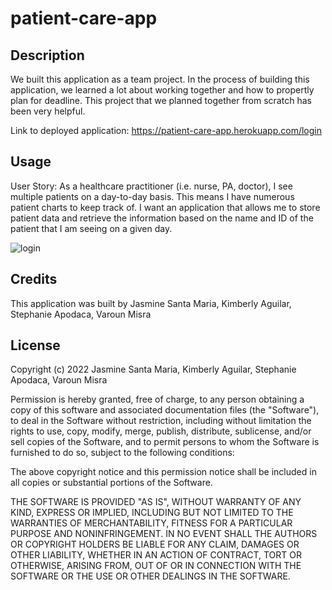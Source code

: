 # patient-care-app

## Description

We built this application as a team project. In the process of building this application, we learned a lot about working together and how to propertly plan for deadline. This project that we planned together from scratch has been very helpful. 

Link to deployed application: https://patient-care-app.herokuapp.com/login

## Usage

User Story: As a healthcare practitioner (i.e. nurse, PA, doctor), I see multiple patients on a day-to-day basis. This means I have numerous patient charts to keep track of. I want an application that allows me to store patient data and retrieve the information based on the name and ID of the patient that I am seeing on a given day.

![login](https://user-images.githubusercontent.com/87666809/148590956-99dbae9a-56e1-4b1c-968a-670aae6600a0.PNG)


## Credits

This application was built by Jasmine Santa Maria, Kimberly Aguilar, Stephanie Apodaca, Varoun Misra 

## License

Copyright (c) 2022 Jasmine Santa Maria, Kimberly Aguilar, Stephanie Apodaca, Varoun Misra 

Permission is hereby granted, free of charge, to any person obtaining a copy of this software and associated documentation files (the "Software"), to deal in the Software without restriction, including without limitation the rights to use, copy, modify, merge, publish, distribute, sublicense, and/or sell copies of the Software, and to permit persons to whom the Software is furnished to do so, subject to the following conditions:

The above copyright notice and this permission notice shall be included in all copies or substantial portions of the Software.

THE SOFTWARE IS PROVIDED "AS IS", WITHOUT WARRANTY OF ANY KIND, EXPRESS OR IMPLIED, INCLUDING BUT NOT LIMITED TO THE WARRANTIES OF MERCHANTABILITY, FITNESS FOR A PARTICULAR PURPOSE AND NONINFRINGEMENT. IN NO EVENT SHALL THE AUTHORS OR COPYRIGHT HOLDERS BE LIABLE FOR ANY CLAIM, DAMAGES OR OTHER LIABILITY, WHETHER IN AN ACTION OF CONTRACT, TORT OR OTHERWISE, ARISING FROM, OUT OF OR IN CONNECTION WITH THE SOFTWARE OR THE USE OR OTHER DEALINGS IN THE SOFTWARE.

